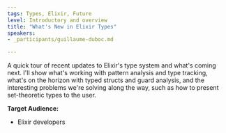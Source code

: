 ```yaml
---
tags: Types, Elixir, Future
level: Introductory and overview
title: "What's New in Elixir Types"
speakers:
- _participants/guillaume-duboc.md

---
```

A quick tour of recent updates to Elixir's type system and what's coming next. I'll show what's working with pattern analysis and type tracking, what's on the horizon with typed structs and guard analysis, and the interesting problems we're solving along the way, such as how to present set-theoretic types to the user.

**Target Audience:**
- Elixir developers
